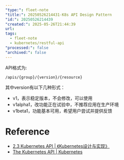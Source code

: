 ```yaml
---
"type:": fleet-note
"title:": 20250526214431-K8s API Design Pattern
"id:": 20250526214439
"created:": 2025-05-26T21:44:39
url: 
tags:
  - fleet-note
  - kubernetes/restful-api
"processed:": false
"archived:": false
---
```


API格式为:
```shell
/apis/{group}/{version}/{resource}
```

其中version有以下几种形式：
* v1，表示稳定版本，不会修改，可以使用
* v1alpha1，改功能正在试验中，不推荐应用在生产环境
* v1beta1，功能基本可用，希望用户尝试并提供反馈
# Reference
* [2.3 Kubernetes API \| 《Kubernetes设计与实现》](https://renhongcai.gitbook.io/kubernetes/di-er-zhang-kubernetes-ji-chu/2.3-kubernetes_api)
* [The Kubernetes API \| Kubernetes](https://kubernetes.io/docs/concepts/overview/kubernetes-api/)
